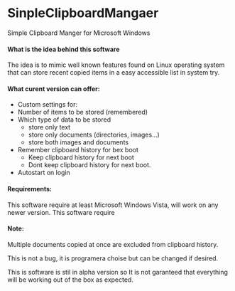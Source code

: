# SinpleClipboardMangaer
Simple Clipboard Manger for Microsoft Windows

#### What is the idea behind this software
The idea is to mimic well known features found on Linux operating system that can store recent copied items in a easy accessible list in system try.

#### What curent version can offer:
- Custom settings for:
- Number of items to be stored (remembered)
- Which type of data to be stored
  - store only text
  - store only documents (directories, images...)
  - store both images and documents
- Remember clipboard history for bex boot
  - Keep clipboard history for next boot
  - Dont keep clipboard history for next boot.
- Autostart on login

#### Requirements:
This software require at least Microsoft Windows Vista, will work on any newer version.
This software require 

#### Note:
Multiple documents copied at once are excluded from clipboard history.

This is not a bug, it is programera choise but can be changed if desired.

This is software is stil in alpha version so It is not garanteed that everything will be working out of the box as expected.
